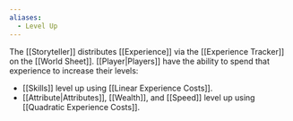 ```yaml
---
aliases:
  - Level Up
---
```

The [[Storyteller]] distributes [[Experience]] via the [[Experience Tracker]] on the [[World Sheet]]. [[Player|Players]] have the ability to spend that experience to increase their levels:
- [[Skills]] level up using [[Linear Experience Costs]].
- [[Attribute|Attributes]], [[Wealth]], and [[Speed]] level up using [[Quadratic Experience Costs]].